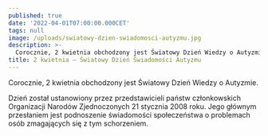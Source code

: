 ```yaml
---
published: true
date: '2022-04-01T07:00:00.000CET'
tags: null
image: /uploads/swiatowy-dzien-swiadomosci-autyzmu.jpg
description: >-
  Corocznie, 2 kwietnia obchodzony jest Światowy Dzień Wiedzy o Autyzmie. 
title: 2 kwietnia – Światowy Dzień Świadomości Autyzmu
--- 
```


Corocznie, 2 kwietnia obchodzony jest Światowy Dzień Wiedzy o Autyzmie.

Dzień został ustanowiony przez przedstawicieli państw członkowskich Organizacji Narodów Zjednoczonych 21 stycznia 2008 roku. Jego głównym przesłaniem jest podnoszenie świadomości społeczeństwa o problemach osób zmagających się z tym schorzeniem. 

